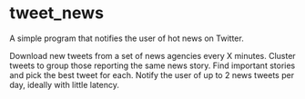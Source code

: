# tweet_news
A simple program that notifies the user of hot news on Twitter.

Download new tweets from a set of news agencies every X minutes.
Cluster tweets to group those reporting the same news story.
Find important stories and pick the best tweet for each.
Notify the user of up to 2 news tweets per day, ideally with little latency.
